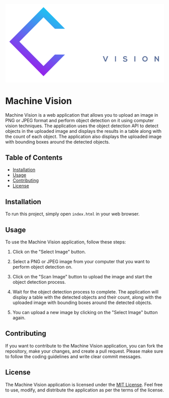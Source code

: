 ![MachineVision](https://github.com/wEbCoAdEr/MachineVision/blob/main/logo.png)

# Machine Vision

Machine Vision is a web application that allows you to upload an image in PNG or JPEG format and perform object detection on it using computer vision techniques. The application uses the object detection API to detect objects in the uploaded image and displays the results in a table along with the count of each object. The application also displays the uploaded image with bounding boxes around the detected objects.

## Table of Contents

-   [Installation](#installation)
-   [Usage](#usage)
-   [Contributing](#contributing)
-   [License](#license)

## Installation
To run this project, simply open `index.html` in your web browser.

    

## Usage

To use the Machine Vision application, follow these steps:

1.  Click on the "Select Image" button.
    
2.  Select a PNG or JPEG image from your computer that you want to perform object detection on.
    
3.  Click on the "Scan Image" button to upload the image and start the object detection process.
    
4.  Wait for the object detection process to complete. The application will display a table with the detected objects and their count, along with the uploaded image with bounding boxes around the detected objects.
    
5.  You can upload a new image by clicking on the "Select Image" button again.
    

## Contributing

If you want to contribute to the Machine Vision application, you can fork the repository, make your changes, and create a pull request. Please make sure to follow the coding guidelines and write clear commit messages.

## License

The Machine Vision application is licensed under the [MIT License](https://opensource.org/licenses/MIT). Feel free to use, modify, and distribute the application as per the terms of the license.